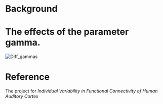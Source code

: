 
# Background


# The effects of the parameter gamma.
![Diff_gammas]([Figures/Fig-gammas.tif](https://github.com/junhaols/Luo2023-AC-Individual-Variability/blob/main/Figures/Fig-gammas.png))
# Reference
The project for *Individual Variability in Functional Connectivity of Human Auditory Cortex*
